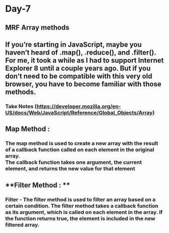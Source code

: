 # Day-7
## MRF Array methods

If you’re starting in JavaScript, maybe you haven’t heard of .map(), .reduce(), and .filter(). For me, it took a while as I had to support Internet Explorer 8 until a couple years ago. But if you don’t need to be compatible with this very old browser, you have to become familiar with those methods.
---
### Take Notes (https://developer.mozilla.org/en-US/docs/Web/JavaScript/Reference/Global_Objects/Array)
## **Map Method :** 
### The map method is used to create a new array with the result of a callback function called on each element in the original array.<br> The callback function takes one argument, the current element, and returns the new value for that element


## **Filter Method : **
### Filter - The filter method is used to filter an array based on a certain condition. The filter method takes a callback function as its argument, which is called on each element in the array. If the function returns true, the element is included in the new filtered array.

